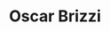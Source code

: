 ---
title: Oscar Brizzi
category:
  - Woodworking
phone: 778-996-6545
email: oscarb@shaw.ca
contact: Oscar Brizzi
about: 40 years experience in cabinetmaking. Specializing in custom mill work, live edge lumber and projects of any size. European trained.
showMap: false
geometry: '{"type":"Point","coordinates":[-117.3918235,49.486667]}'
---